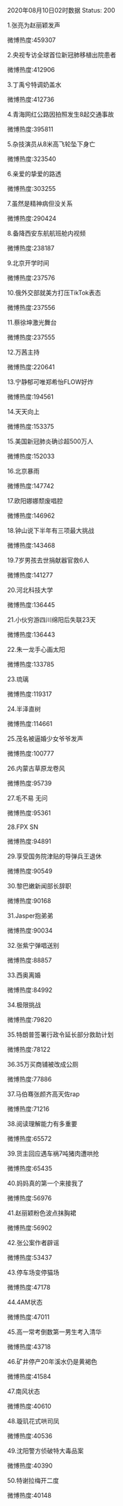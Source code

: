 2020年08月10日02时数据
Status: 200

1.张亮为赵丽颖发声

微博热度:459307

2.央视专访全球首位新冠肺移植出院患者

微博热度:412906

3.丁禹兮特调奶盖水

微博热度:412736

4.青海网红公路因拍照发生8起交通事故

微博热度:395811

5.杂技演员从8米高飞轮坠下身亡

微博热度:323540

6.亲爱的挚爱的路透

微博热度:303255

7.虽然是精神病但没关系

微博热度:290424

8.备降西安东航航班舱内视频

微博热度:238187

9.北京开学时间

微博热度:237576

10.俄外交部就美方打压TikTok表态

微博热度:237556

11.蔡徐坤激光舞台

微博热度:237555

12.万茜主持

微博热度:220641

13.宁静郁可唯郑希怡FLOW好炸

微博热度:194561

14.天天向上

微博热度:153375

15.美国新冠肺炎确诊超500万人

微博热度:152033

16.北京暴雨

微博热度:147742

17.欧阳娜娜颓废唱腔

微博热度:146962

18.钟山说下半年有三项最大挑战

微博热度:143468

19.7岁男孩去世捐献器官救6人

微博热度:141277

20.河北科技大学

微博热度:136445

21.小伙穷游四川绵阳后失联23天

微博热度:136443

22.朱一龙手心画太阳

微博热度:133785

23.琉璃

微博热度:119317

24.半泽直树

微博热度:114661

25.茂名被逼婚少女爷爷发声

微博热度:100777

26.内蒙古草原龙卷风

微博热度:95739

27.毛不易 无问

微博热度:95361

28.FPX SN

微博热度:94891

29.享受国务院津贴的导弹兵王退休

微博热度:90549

30.黎巴嫩新闻部长辞职

微博热度:90168

31.Jasper抱弟弟

微博热度:90034

32.张紫宁弹唱送别

微博热度:88857

33.西奥离婚

微博热度:84992

34.极限挑战

微博热度:79820

35.特朗普签署行政令延长部分救助计划

微博热度:78122

36.35万买商铺被改成公厕

微博热度:77886

37.马伯骞张颜齐高天佐rap

微博热度:71216

38.阅读理解能力有多重要

微博热度:65572

39.货主回应遇车祸7吨猪肉遭哄抢

微博热度:65435

40.妈妈真的第一个来接我了

微博热度:56976

41.赵丽颖粉色波点抹胸裙

微博热度:56902

42.张公案作者辟谣

微博热度:53437

43.停车场变停猫场

微博热度:47178

44.4AM状态

微博热度:47011

45.高一常考倒数第一男生考入清华

微博热度:43718

46.矿井停产20年溪水仍是黄褐色

微博热度:41584

47.南风状态

微博热度:40610

48.璇玑花式哄司凤

微博热度:40536

49.沈阳警方侦破特大毒品案

微博热度:40390

50.特谢拉梅开二度

微博热度:40148

